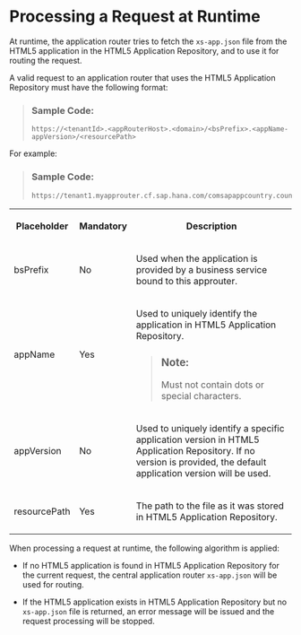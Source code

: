 <!-- loio5038f1ee6a344e4d8db368368107611f -->

# Processing a Request at Runtime

At runtime, the application router tries to fetch the `xs-app.json` file from the HTML5 application in the HTML5 Application Repository, and to use it for routing the request.

A valid request to an application router that uses the HTML5 Application Repository must have the following format:

> ### Sample Code:  
> ```
> https://<tenantId>.<appRouterHost>.<domain>/<bsPrefix>.<appName-appVersion>/<resourcePath>
> 
> ```

For example:

> ### Sample Code:  
> ```
> https://tenant1.myapprouter.cf.sap.hana.com/comsapappcountry.countrylist/index.html
> ```


<table>
<tr>
<th>

Placeholder



</th>
<th>

Mandatory



</th>
<th>

Description



</th>
</tr>
<tr>
<td>

bsPrefix



</td>
<td>

No



</td>
<td>

Used when the application is provided by a business service bound to this approuter.



</td>
</tr>
<tr>
<td>

appName



</td>
<td>

Yes



</td>
<td>

Used to uniquely identify the application in HTML5 Application Repository.

> ### Note:  
> Must not contain dots or special characters.



</td>
</tr>
<tr>
<td>

appVersion



</td>
<td>

No



</td>
<td>

Used to uniquely identify a specific application version in HTML5 Application Repository. If no version is provided, the default application version will be used.



</td>
</tr>
<tr>
<td>

resourcePath



</td>
<td>

Yes



</td>
<td>

The path to the file as it was stored in HTML5 Application Repository.



</td>
</tr>
</table>

When processing a request at runtime, the following algorithm is applied:

-   If no HTML5 application is found in HTML5 Application Repository for the current request, the central application router `xs-app.json` will be used for routing.

-   If the HTML5 application exists in HTML5 Application Repository but no `xs-app.json` file is returned, an error message will be issued and the request processing will be stopped.


